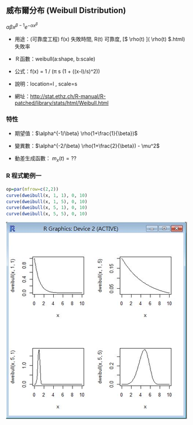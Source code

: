 ## 威布爾分布 (Weibull Distribution)

$\alpha \beta x^{\beta-1} e^{-\alpha x^{\beta}}$

* 用途：(可靠度工程) f(x) 失敗時間, R(t) 可靠度, [$ \rho(t) $]($ \rho(t) $.html) 失敗率

* Ｒ函數：weibull(a:shape, b:scale)
 * 公式：f(x) = 1 / (π s (1 + ((x-l)/s)^2))
 * 說明：location=l , scale=s 
 * 網址：<http://stat.ethz.ch/R-manual/R-patched/library/stats/html/Weibull.html>

### 特性

* 期望值：$\alpha^{-1/\beta} \rho(1+\frac{1}{\beta})$

* 變異數：$\alpha^{-2/\beta} \rho(1+\frac{2}{\beta}) - \mu^2$

* 動差生成函數： $m_x(t) = ??$

### R 程式範例一

```R
op=par(mfrow=c(2,2))
curve(dweibull(x, 1, 1), 0, 10)
curve(dweibull(x, 1, 5), 0, 10)
curve(dweibull(x, 5, 1), 0, 10)
curve(dweibull(x, 5, 5), 0, 10)

```

![](dweibullCurve4.jpg)


